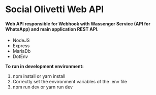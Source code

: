 # Social Olivetti Web API

#### Web API responsible for Webhook with Wassenger Service (API for WhatsApp) and main application REST API.

- NodeJS
- Express
- MariaDb
- DotEnv

**To run in development environment:**

1. npm install or yarn install
2. Correctly set the environment variables of the .env file
3. npm run dev or yarn run dev